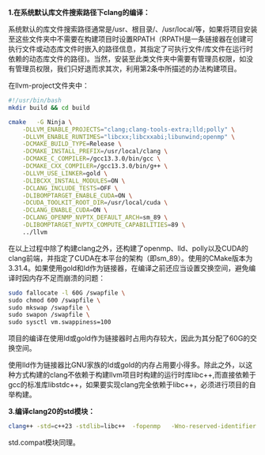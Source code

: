 **1.在系统默认库文件搜索路径下clang的编译：**

系统默认的库文件搜索路径通常是/usr、根目录/、/usr/local/等，如果将项目安装至这些文件夹中不需要在构建项目时设置RPATH（RPATH是一条链接器在创建可执行文件或动态库文件时嵌入的路径信息，其指定了可执行文件/库文件在运行时依赖的动态库文件的路径)。当然，安装至此类文件夹中需要有管理员权限，如没有管理员权限，我们只好退而求其次，利用第2条中所描述的办法构建项目。

在llvm-project文件夹中：
```bash
#!/usr/bin/bash
mkdir build && cd build

cmake 	-G Ninja \
	-DLLVM_ENABLE_PROJECTS="clang;clang-tools-extra;lld;polly" \
	-DLLVM_ENABLE_RUNTIMES="libcxx;libcxxabi;libunwind;openmp" \
	-DCMAKE_BUILD_TYPE=Release \
	-DCMAKE_INSTALL_PREFIX=/usr/local/clang \
	-DCMAKE_C_COMPILER=/gcc13.3.0/bin/gcc \
	-DCMAKE_CXX_COMPILER=/gcc13.3.0/bin/g++ \
	-DLLVM_USE_LINKER=gold \
	-DLIBCXX_INSTALL_MODULES=ON \
	-DCLANG_INCLUDE_TESTS=OFF \
	-DLIBOMPTARGET_ENABLE_CUDA=ON \
	-DCUDA_TOOLKIT_ROOT_DIR=/usr/local/cuda \
	-DCLANG_ENABLE_CUDA=ON \
	-DCLANG_OPENMP_NVPTX_DEFAULT_ARCH=sm_89 \
	-DLIBOMPTARGET_NVPTX_COMPUTE_CAPABILITIES=89 \
	../llvm
```

在以上过程中除了构建clang之外，还构建了openmp、lld、polly以及CUDA的clang前端，并指定了CUDA在本平台的架构（即sm_89）。使用的CMake版本为3.31.4。如果使用gold和ld作为链接器，在编译之前还应当设置交换空间，避免编译时因内存不足而崩溃的问题：

```bash
sudo fallocate -l 60G /swapfile \
sudo chmod 600 /swapfile \
sudo mkswap /swapfile \
sudo swapon /swapfile \
sudo sysctl vm.swappiness=100
```

项目的编译在使用ld或gold作为链接器时占用内存较大，因此为其分配了60G的交换空间。

使用lld作为链接器比GNU家族的ld或gold的内存占用要小得多。除此之外，以这种方式构建的clang不依赖于构建llvm项目时构建的运行时库libc++,而直接依赖于gcc的标准库libstdc++，如果要实现clang完全依赖于libc++，必须进行项目的自举构建。

**3.编译clang20的std模块：**

```bash
clang++ -std=c++23 -stdlib=libc++  -fopenmp   -Wno-reserved-identifier -Wno-reserved-module-identifier     --precompile -o std.pcm /usr/local/clang/share/libc++/v1/std.cppm
```

std.compat模块同理。

